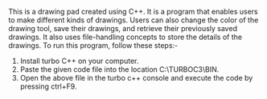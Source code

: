 This is a drawing pad created using C++. It is a program that enables users to make different kinds of drawings. Users can also change the color of the drawing tool, save their drawings, and 
retrieve their previously saved drawings. It also uses file-handling concepts to store the details of the drawings. To run this program, follow these steps:-

1. Install turbo C++ on your computer.
2. Paste the given code file into the location C:\TURBOC3\BIN.
3. Open the above file in the turbo c++ console and execute the code by pressing ctrl+F9.
